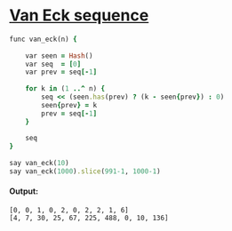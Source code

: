 [1]: https://rosettacode.org/wiki/Van_Eck_sequence

# [Van Eck sequence][1]

```ruby
func van_eck(n) {
 
    var seen = Hash()
    var seq  = [0]
    var prev = seq[-1]
 
    for k in (1 ..^ n) {
        seq << (seen.has(prev) ? (k - seen{prev}) : 0)
        seen{prev} = k
        prev = seq[-1]
    }
 
    seq
}
 
say van_eck(10)
say van_eck(1000).slice(991-1, 1000-1)
```

#### Output:
```
[0, 0, 1, 0, 2, 0, 2, 2, 1, 6]
[4, 7, 30, 25, 67, 225, 488, 0, 10, 136]
```
